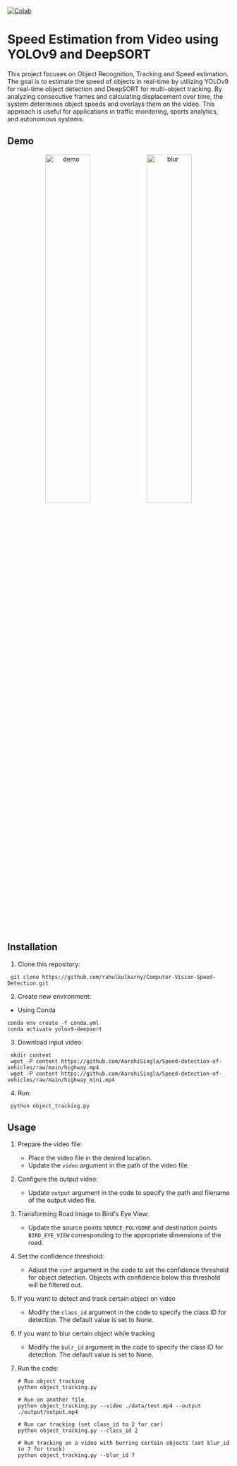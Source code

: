 ﻿[![Colab](https://colab.research.google.com/assets/colab-badge.svg)](https://colab.research.google.com/drive/10OYV7ZvouCXBPJ3oLjEwFBtZnCHuRJgR?usp=sharing
)
# Speed Estimation from Video using YOLOv9 and DeepSORT

This project focuses on Object Recognition, Tracking and Speed estimation. The goal is to estimate the speed of objects in real-time by utilizing YOLOv9 for real-time object detection and DeepSORT for multi-object tracking. By analyzing consecutive frames and calculating displacement over time, the system determines object speeds and overlays them on the video. This approach is useful for applications in traffic monitoring, sports analytics, and autonomous systems.


## Demo 
<p align="center">
  <img src="demo/car1.gif" alt="demo" width="45%">
  <img src="demo/car2.gif" alt="blur" width="45%">
</p>


## Installation
1. Clone this repository:
  ```
   git clone https://github.com/rahulkulkarny/Computer-Vision-Speed-Detection.git

  ```

2. Create new environment:
  - Using Conda
  ```
  conda env create -f conda.yml
  conda activate yolov9-deepsort
  ```

3. Download input video:
  ```
   mkdir content
   wget -P content https://github.com/AarohiSingla/Speed-detection-of-vehicles/raw/main/highway.mp4
   wget -P content https://github.com/AarohiSingla/Speed-detection-of-vehicles/raw/main/highway_mini.mp4
  ```  
4. Run:
  ```
   python object_tracking.py
  ```  




## Usage
1. Prepare the video file:
   - Place the video file in the desired location.
   - Update the `video` argument in the path of the video file.

2. Configure the output video:
   - Update `output` argument in the code to specify the path and filename of the output video file.

3. Transforming Road Image to Bird's Eye View:
   - Update the source points `SOURCE_POLYGONE` and destination points `BIRD_EYE_VIEW` corresponding to the appropriate dimensions of the road.

3. Set the confidence threshold:
   - Adjust the `conf` argument in the code to set the confidence threshold for object detection. Objects with confidence below this threshold will be filtered out.

4. If you want to detect and track certain object on video 
   - Modify the `class_id` argument in the code to specify the class ID for detection. The default value is set to None.

5. If you want to blur certain object while tracking
   - Modify the `bulr_id` argument in the code to specify the class ID for detection. The default value is set to None. 

6. Run the code:
   ```
   # Run object tracking
   python object_tracking.py

   # Run on another file
   python object_tracking.py --video ./data/test.mp4 --output ./output/output.mp4

   # Run car tracking (set class_id to 2 for car)
   python object_tracking.py --class_id 2
   
   # Run tracking on a video with burring certain objects (set blur_id to 7 for truck)
   python object_tracking.py --blur_id 7
   ```



